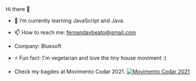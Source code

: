 Hi there 👋

- 🌱 I’m currently learning JavaScript and Java.
- 📫 How to reach me: fernandavbeato@gmail.com
- Company: Bluesoft
- ⚡ Fun fact: I'm vegetarian and love the tiny house moviment :)

- Check my bagdes at Movimento Codar 2021.
[![Movimento Codar 2021](https://codar-badges.vercel.app/api/card/feehvecch)](https://codar-badges.vercel.app/api/card/feehvecch)
